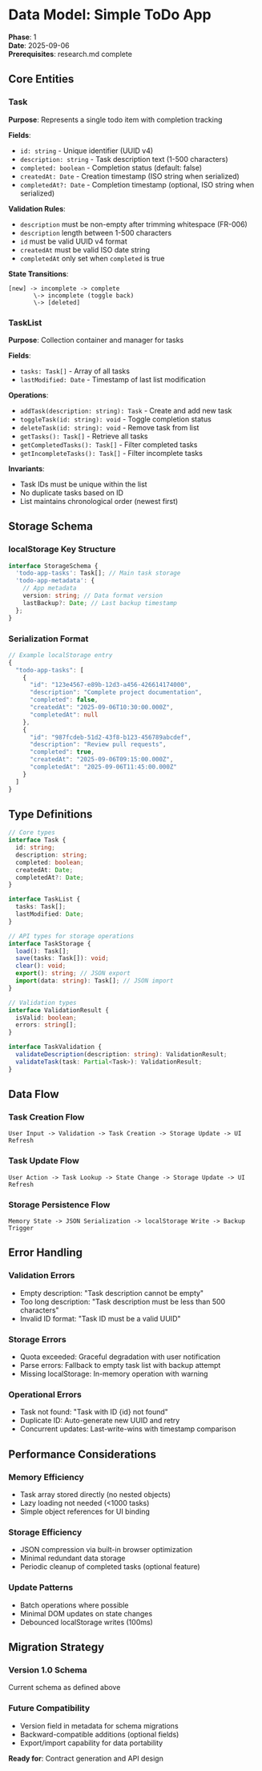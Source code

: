 # Data Model: Simple ToDo App

**Phase**: 1  
**Date**: 2025-09-06  
**Prerequisites**: research.md complete

## Core Entities

### Task

**Purpose**: Represents a single todo item with completion tracking

**Fields**:

- `id: string` - Unique identifier (UUID v4)
- `description: string` - Task description text (1-500 characters)
- `completed: boolean` - Completion status (default: false)
- `createdAt: Date` - Creation timestamp (ISO string when serialized)
- `completedAt?: Date` - Completion timestamp (optional, ISO string when serialized)

**Validation Rules**:

- `description` must be non-empty after trimming whitespace (FR-006)
- `description` length between 1-500 characters
- `id` must be valid UUID v4 format
- `createdAt` must be valid ISO date string
- `completedAt` only set when `completed` is true

**State Transitions**:

```
[new] -> incomplete -> complete
       \-> incomplete (toggle back)
       \-> [deleted]
```

### TaskList

**Purpose**: Collection container and manager for tasks

**Fields**:

- `tasks: Task[]` - Array of all tasks
- `lastModified: Date` - Timestamp of last list modification

**Operations**:

- `addTask(description: string): Task` - Create and add new task
- `toggleTask(id: string): void` - Toggle completion status
- `deleteTask(id: string): void` - Remove task from list
- `getTasks(): Task[]` - Retrieve all tasks
- `getCompletedTasks(): Task[]` - Filter completed tasks
- `getIncompleteTasks(): Task[]` - Filter incomplete tasks

**Invariants**:

- Task IDs must be unique within the list
- No duplicate tasks based on ID
- List maintains chronological order (newest first)

## Storage Schema

### localStorage Key Structure

```typescript
interface StorageSchema {
  'todo-app-tasks': Task[]; // Main task storage
  'todo-app-metadata': {
    // App metadata
    version: string; // Data format version
    lastBackup?: Date; // Last backup timestamp
  };
}
```

### Serialization Format

```typescript
// Example localStorage entry
{
  "todo-app-tasks": [
    {
      "id": "123e4567-e89b-12d3-a456-426614174000",
      "description": "Complete project documentation",
      "completed": false,
      "createdAt": "2025-09-06T10:30:00.000Z",
      "completedAt": null
    },
    {
      "id": "987fcdeb-51d2-43f8-b123-456789abcdef",
      "description": "Review pull requests",
      "completed": true,
      "createdAt": "2025-09-06T09:15:00.000Z",
      "completedAt": "2025-09-06T11:45:00.000Z"
    }
  ]
}
```

## Type Definitions

```typescript
// Core types
interface Task {
  id: string;
  description: string;
  completed: boolean;
  createdAt: Date;
  completedAt?: Date;
}

interface TaskList {
  tasks: Task[];
  lastModified: Date;
}

// API types for storage operations
interface TaskStorage {
  load(): Task[];
  save(tasks: Task[]): void;
  clear(): void;
  export(): string; // JSON export
  import(data: string): Task[]; // JSON import
}

// Validation types
interface ValidationResult {
  isValid: boolean;
  errors: string[];
}

interface TaskValidation {
  validateDescription(description: string): ValidationResult;
  validateTask(task: Partial<Task>): ValidationResult;
}
```

## Data Flow

### Task Creation Flow

```
User Input -> Validation -> Task Creation -> Storage Update -> UI Refresh
```

### Task Update Flow

```
User Action -> Task Lookup -> State Change -> Storage Update -> UI Refresh
```

### Storage Persistence Flow

```
Memory State -> JSON Serialization -> localStorage Write -> Backup Trigger
```

## Error Handling

### Validation Errors

- Empty description: "Task description cannot be empty"
- Too long description: "Task description must be less than 500 characters"
- Invalid ID format: "Task ID must be a valid UUID"

### Storage Errors

- Quota exceeded: Graceful degradation with user notification
- Parse errors: Fallback to empty task list with backup attempt
- Missing localStorage: In-memory operation with warning

### Operational Errors

- Task not found: "Task with ID {id} not found"
- Duplicate ID: Auto-generate new UUID and retry
- Concurrent updates: Last-write-wins with timestamp comparison

## Performance Considerations

### Memory Efficiency

- Task array stored directly (no nested objects)
- Lazy loading not needed (<1000 tasks)
- Simple object references for UI binding

### Storage Efficiency

- JSON compression via built-in browser optimization
- Minimal redundant data storage
- Periodic cleanup of completed tasks (optional feature)

### Update Patterns

- Batch operations where possible
- Minimal DOM updates on state changes
- Debounced localStorage writes (100ms)

## Migration Strategy

### Version 1.0 Schema

Current schema as defined above

### Future Compatibility

- Version field in metadata for schema migrations
- Backward-compatible additions (optional fields)
- Export/import capability for data portability

**Ready for**: Contract generation and API design
